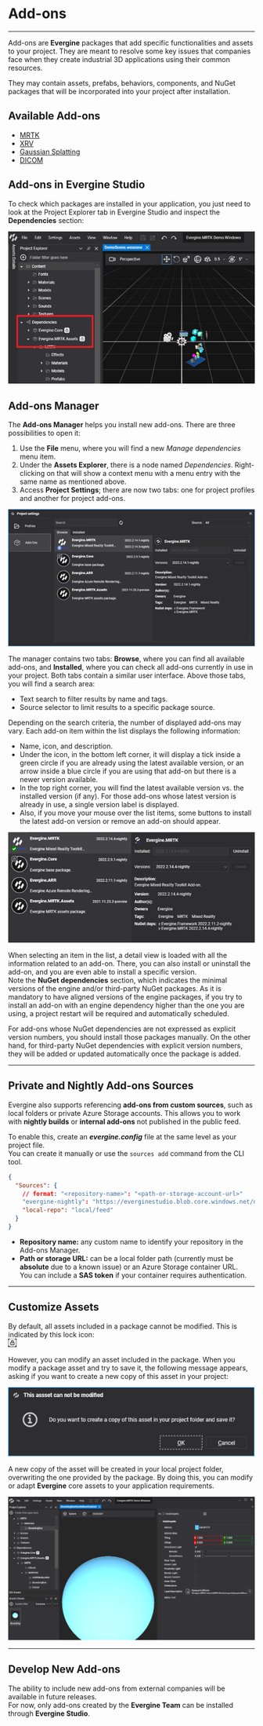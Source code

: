 # Add-ons

---

Add-ons are **Evergine** packages that add specific functionalities and assets to your project. They are meant to resolve some key issues that companies face when they create industrial 3D applications using their common resources.

They may contain assets, prefabs, behaviors, components, and NuGet packages that will be incorporated into your project after installation.

## Available Add-ons

* [MRTK](mrtk/index.md)
* [XRV](xrv/index.md)
* [Gaussian Splatting](gaussiansplatting/index.md)
* [DICOM](dicom/index.md)

## Add-ons in Evergine Studio

To check which packages are installed in your application, you just need to look at the Project Explorer tab in Evergine Studio and inspect the **Dependencies** section:

![packages in evergine studio](Images/mrtk_package.png)

## Add-ons Manager

The **Add-ons Manager** helps you install new add-ons. There are three possibilities to open it:

1. Use the **File** menu, where you will find a new *Manage dependencies* menu item.  
2. Under the **Assets Explorer**, there is a node named *Dependencies*. Right-clicking on that will show a context menu with a menu entry with the same name as mentioned above.  
3. Access **Project Settings**; there are now two tabs: one for project profiles and another for project add-ons.

![Graphics](images/ui.png)

The manager contains two tabs: **Browse**, where you can find all available add-ons, and **Installed**, where you can check all add-ons currently in use in your project. Both tabs contain a similar user interface. Above those tabs, you will find a search area:

* Text search to filter results by name and tags.  
* Source selector to limit results to a specific package source.

Depending on the search criteria, the number of displayed add-ons may vary. Each add-on item within the list displays the following information:

* Name, icon, and description.  
* Under the icon, in the bottom left corner, it will display a tick inside a green circle if you are already using the latest available version, or an arrow inside a blue circle if you are using that add-on but there is a newer version available.  
* In the top right corner, you will find the latest available version vs. the installed version (if any). For those add-ons whose latest version is already in use, a single version label is displayed.  
* Also, if you move your mouse over the list items, some buttons to install the latest add-on version or remove an add-on should appear.

![Graphics](images/packageinfo.png)

When selecting an item in the list, a detail view is loaded with all the information related to an add-on. There, you can also install or uninstall the add-on, and you are even able to install a specific version.  
Note the **NuGet dependencies** section, which indicates the minimal versions of the engine and/or third-party NuGet packages. As it is mandatory to have aligned versions of the engine packages, if you try to install an add-on with an engine dependency higher than the one you are using, a project restart will be required and automatically scheduled.

For add-ons whose NuGet dependencies are not expressed as explicit version numbers, you should install those packages manually. On the other hand, for third-party NuGet dependencies with explicit version numbers, they will be added or updated automatically once the package is added.

---

## Private and Nightly Add-ons Sources

Evergine also supports referencing **add-ons from custom sources**, such as local folders or private Azure Storage accounts. This allows you to work with **nightly builds** or **internal add-ons** not published in the public feed.

To enable this, create an **_evergine.config_** file at the same level as your project file.  
You can create it manually or use the `sources add` command from the CLI tool.

```json
{
  "Sources": {
    // format: "<repository-name>": "<path-or-storage-account-url>"
    "evergine-nightly": "https://everginestudio.blob.core.windows.net/nightly",
    "local-repo": "local/feed"
  }
}
```

- **Repository name:** any custom name to identify your repository in the Add-ons Manager.  
- **Path or storage URL:** can be a local folder path (currently must be **absolute** due to a known issue) or an Azure Storage container URL.  
  You can include a **SAS token** if your container requires authentication.

---

## Customize Assets

By default, all assets included in a package cannot be modified. This is indicated by this lock icon:  
![lock icon](Images/locked_icon.png)

However, you can modify an asset included in the package. When you modify a package asset and try to save it, the following message appears, asking if you want to create a new copy of this asset in your project:

![confirm](Images/package_locked_save.png)

A new copy of the asset will be created in your local project folder, overwriting the one provided by the package. By doing this, you can modify or adapt **Evergine** core assets to your application requirements.

![Asset customization](Images/asset_edit.png)

---

## Develop New Add-ons

The ability to include new add-ons from external companies will be available in future releases.  
For now, only add-ons created by the **Evergine Team** can be installed through **Evergine Studio**.
